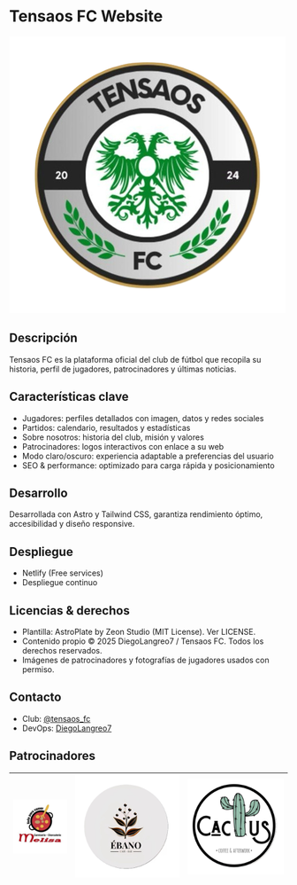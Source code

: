 <h1>Tensaos FC Website</h1>

<img src="public/images/escudo.png" alt="Logo de Tensaos FC">

<h2>Descripción</h2>
<p>Tensaos FC es la plataforma oficial del club de fútbol que recopila su historia, perfil de jugadores, patrocinadores y últimas noticias.</p>

<h2>Características clave</h2>
<ul>
  <li>Jugadores: perfiles detallados con imagen, datos y redes sociales</li>
  <li>Partidos: calendario, resultados y estadísticas</li>
  <li>Sobre nosotros: historia del club, misión y valores</li>
  <li>Patrocinadores: logos interactivos con enlace a su web</li>
  <li>Modo claro/oscuro: experiencia adaptable a preferencias del usuario</li>
  <li>SEO & performance: optimizado para carga rápida y posicionamiento</li>
</ul>

<h2>Desarrollo</h2>
<p>Desarrollada con Astro y Tailwind CSS, garantiza rendimiento óptimo, accesibilidad y diseño responsive.</p>

<h2>Despliegue</h2>
<ul>
  <li>Netlify (Free services)</li>
  <li>Despliegue continuo</li>
</ul>

<h2>Licencias & derechos</h2>
<ul>
  <li>Plantilla: AstroPlate by Zeon Studio (MIT License). Ver LICENSE.</li>
  <li>Contenido propio © 2025 DiegoLangreo7 / Tensaos FC. Todos los derechos reservados.</li>
  <li>Imágenes de patrocinadores y fotografías de jugadores usados con permiso.</li>
</ul>

<h2>Contacto</h2>
<ul>
  <li>Club: <a href="https://www.instagram.com/tensaos_fc/">@tensaos_fc</a></li>
  <li>DevOps: <a href="https://github.com/DiegoLangreo7">DiegoLangreo7</a></li>
</ul>

<h2>Patrocinadores</h2>

| ![Melisa](public/images/melisa.png) | ![Ébano](public/images/ebano.png) | ![Cactus](public/images/cactus.png) |
|--------------------------------------|-----------------------------------|-------------------------------------|



